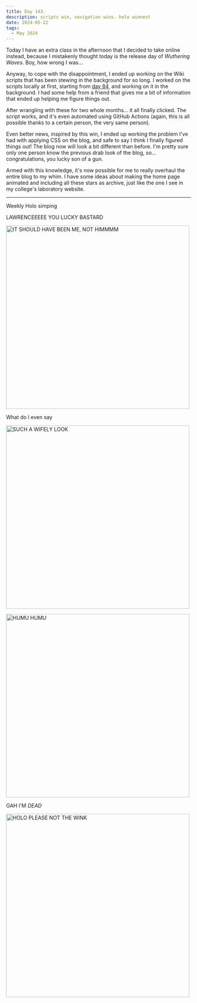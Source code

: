 ```yaml
---
title: Day 143.
description: scripts win, navigation wins. holo winnest
date: 2024-05-22
tags: 
  - May 2024
---
```


Today I have an extra class in the afternoon that I decided to take online instead, because I mistakenly thought today is the release day of *Wuthering Waves*. Boy, how wrong I was...

Anyway, to cope with the disappointment, I ended up working on the Wiki scripts that has been stewing in the background for so long. I worked on the scripts locally at first, starting from [day 84](https://alwaysnever25-blog.netlify.app/blog/day84/), and working on it in the background. I had some help from a friend that gives me a bit of information that ended up helping me figure things out. 

After wrangling with these for two whole months... it all finally clicked. The script works, and it's even automated using GitHub Actions (again, this is all possible thanks to a certain person, the very same person).

Even better news, inspired by this win, I ended up working the problem I've had with applying CSS on the blog, and safe to say I think I finally figured things out! The blog now will look a bit different than before. I'm pretty sure only one person know the previous drab look of the blog, so... congratulations, you lucky son of a gun.

Armed with this knowledge, it's now possible for me to really overhaul the entire blog to my whim. I have some ideas about making the home page animated and including all these stars as archive, just like the one I see in my college's laboratory website.

-----

Weekly Holo simping

LAWRENCEEEEE YOU LUCKY BASTARD

<a href="https://imgur.com/3scrhiO"><img src="https://i.imgur.com/3scrhiO.png" title="source: imgur.com" width="500px" title="IT SHOULD HAVE BEEN ME, NOT HIMMMM" alt="IT SHOULD HAVE BEEN ME, NOT HIMMMM"/></a>

What do I even say

<a href="https://imgur.com/MfN5DPh"><img src="https://i.imgur.com/MfN5DPh.png" title="source: imgur.com" width="500px" title="SUCH A WIFELY LOOK" alt="SUCH A WIFELY LOOK"/></a>

<a href="https://imgur.com/6DB8aCF"><img src="https://i.imgur.com/6DB8aCF.png" title="source: imgur.com" width="500px" title="HUMU HUMU" alt="HUMU HUMU"/></a>

GAH I'M *DEAD*

<a href="https://imgur.com/4z52iYX"><img src="https://i.imgur.com/4z52iYX.png" title="source: imgur.com" width="500px" title="HOLO PLEASE NOT THE WINK" alt="HOLO PLEASE NOT THE WINK"/></a>